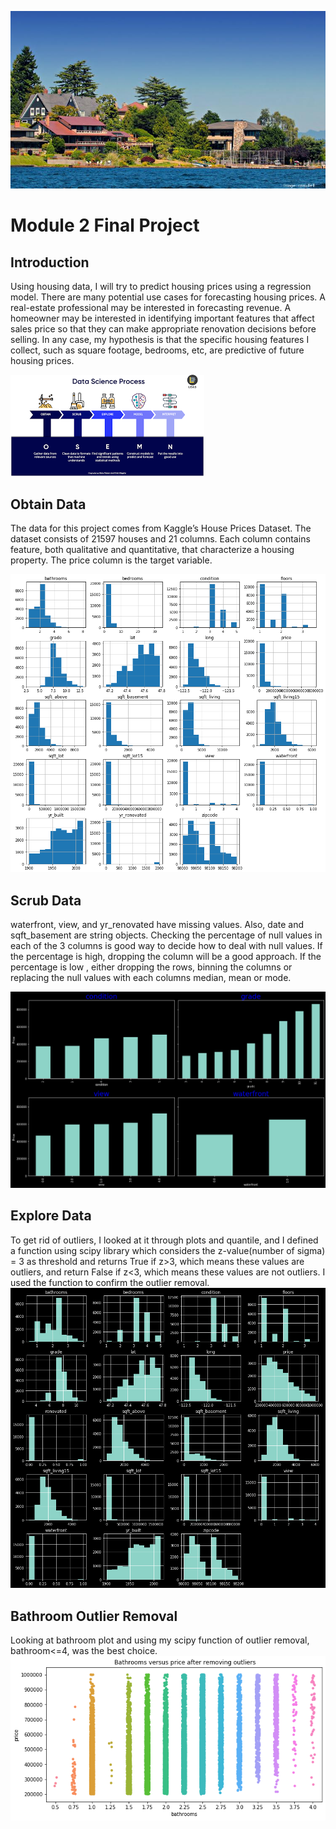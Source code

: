 ![](images/kinghouse.jpg)
# Module 2 Final Project


## Introduction

Using housing data, I will try to predict housing prices using a regression model. There are many potential use cases for forecasting housing prices. A real-estate professional may be interested in forecasting revenue. A homeowner may be interested in identifying important features that affect sales price so that they can make appropriate renovation decisions before selling. In any case, my hypothesis is that the specific housing features I collect, such as square footage, bedrooms, etc, are predictive of future housing prices.


![](images/osemn.png)

## Obtain Data
The data for this project comes from Kaggle’s House Prices Dataset. The dataset consists of 21597 houses and 21 columns. Each column contains feature, both qualitative and quantitative, that characterize a housing property. The price column is the target variable.


![](images/databefore.png)
## Scrub Data
waterfront, view, and yr_renovated have missing values. Also, date and sqft_basement are string objects. Checking the percentage of null values in each of the 3 columns is good way to decide how to deal with null values. If the percentage is high, dropping the column will be a good approach. If the percentage is low , either dropping the rows, binning the columns or replacing the null values with each columns median, mean or mode.

![](images/caterogic.png)

## Explore Data

To get rid of outliers, I looked at it through plots and quantile, and I  defined a function using scipy library which considers the z-value(number of sigma) = 3 as threshold and returns True if z>3, which means these values are outliers, and return False if z<3, which means these values are not outliers. I used the function to confirm the outlier removal.
![](images/outliersremoved.png)

## Bathroom Outlier Removal
Looking at bathroom plot and using my scipy function of outlier removal, bathroom<=4, was the best choice.
![](images/bathroom.png)


